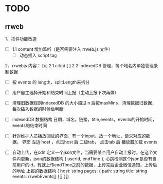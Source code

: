 # TODO

## rrweb

1、插件功能改造

- [ ] 1.1 content 增加监听（是否需要注入 rrweb.js 文件）
  - [ ] 动态插入 script tag

2、rrwebjs 内容：
[x] 2.1 ci/cd
[ ] 2.2 indexedDB 管理，每个域名内单独管理录制数据

- [ ] 按 events 的 length，splitLength来拆分
- [ ] 用户自主选择开始和结束时间上报（主动上报下次再做）
- [ ] 清理旧数据规则indexedDB 的大小超过 n 后按maxMins，清理数据旧数据，每次插入数据的时候做判断
- [ ] indexedDB 数据结构 日期，域名，链接，title,events，events的开始时间， events的结束时间

- [ ] 针对维护人员播放回放的界面，有一个input，放一个地址，请求对应的数据。
      界面 左边 host ，点击host 后 二级tab， 点击tab 后 播放器加载 events

- [ ] 自动上传，在cdn 定义一个json文件，当需要某个用户自动上报时，在这个文件内更新，json的数据结构 { userId, endTime }, 心跳检测这个json是否有当前用户的id，有就上传endTime之前的数据，上传完后企业微信通知，上传后的地址
      上报的数据结构
      {
      host: string
      pages: {
      path: string
      title: string
      events: rrwebEvents[]
      }[]
      }[]
